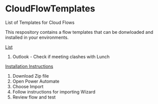 # CloudFlowTemplates
List of Templates for Cloud Flows

This respository contains a flow templates that can be donwloaded and installed in your environments.

<ins>List</ins>
1. Outlook - Check if meeting clashes with Lunch


<ins>Installation Instructions</ins>
1. Download Zip file
2. Open Power Automate
3. Choose Import
4. Follow instructions for importing Wizard
5. Review flow and test

